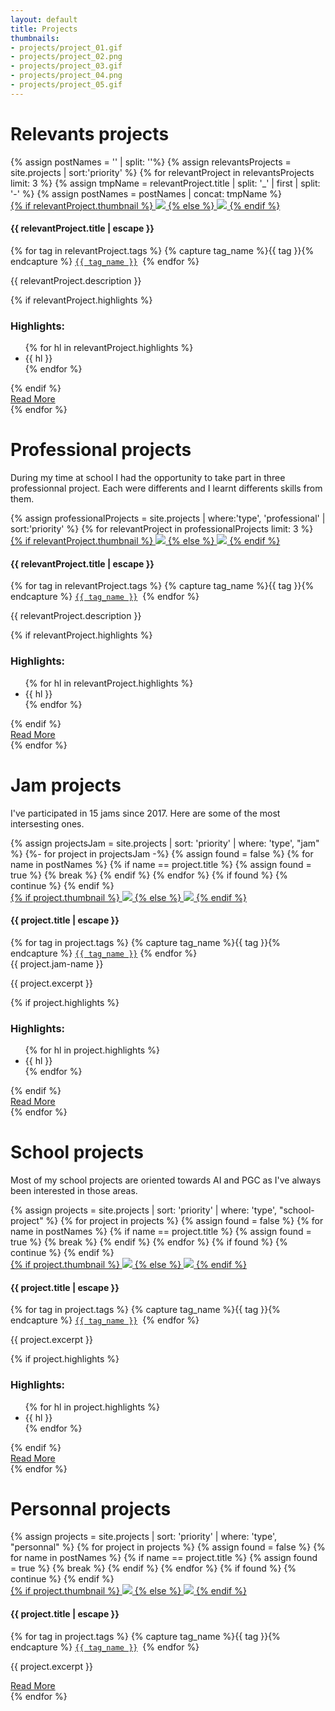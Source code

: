 ```yaml
---
layout: default
title: Projects
thumbnails:
- projects/project_01.gif
- projects/project_02.png
- projects/project_03.gif
- projects/project_04.png
- projects/project_05.gif
---
```

<div class="container">
	<h1>Relevants projects</h1>
	<div class="row">
		{% assign postNames = '' | split: ''%}
		{% assign relevantsProjects = site.projects | sort:'priority' %}
		{% for relevantProject in relevantsProjects limit: 3 %}
		{% assign tmpName = relevantProject.title | split: '_' | first | split: '-' %}
		{% assign postNames = postNames | concat: tmpName %}
		<div class="col-sm-12 col-md-4">
			<div class="post-card">
				<a href="{{ relevantProject.url | relative_url }}">
					{% if relevantProject.thumbnail %}
					<img src="/assets/images/{{ relevantProject.thumbnail }}">
					{% else %}
					<img src="/assets/images/missing-image-placeholder.jpg">
					{% endif %}
				</a>
				<div class="post-card-content">
					<h4>{{ relevantProject.title | escape }}</h4>
					<p class="post-meta">
						{% for tag in relevantProject.tags %}
						{% capture tag_name %}{{ tag }}{% endcapture %}
						<a href="/tag/{{ tag_name }}"><code><span style="white-space: nowrap">{{ tag_name }}</span></code></a>&nbsp;
						{% endfor %} <br/>
					</p>
					<p>
						{{ relevantProject.description }}
					</p>
					{% if relevantProject.highlights %}
					<h3>Highlights:</h3>
					<ul>
						{% for hl in relevantProject.highlights %}
						<li>{{ hl }}</li>
						{% endfor %}
					</ul>
					{% endif %}
					<div class="has-text-centered">
						<a class="read-more-button" href="{{ relevantProject.url | relative_url }}">Read More</a>
					</div>
				</div>
			</div>
		</div>
		{% endfor %}
	</div>
	<h1>Professional projects</h1>
	<p>During my time at school I had the opportunity to take part in three professionnal project. Each were differents and I learnt differents skills from them.</p>	
	<div class="row">
		{% assign professionalProjects = site.projects | where:'type', 'professional' | sort:'priority' %}
		{% for relevantProject in professionalProjects limit: 3 %}
		<div class="col-sm-12 col-md-4">
			<div class="post-card">
				<a href="{{ relevantProject.url | relative_url }}">
					{% if relevantProject.thumbnail %}
					<img src="/assets/images/{{ relevantProject.thumbnail }}">
					{% else %}
					<img src="/assets/images/missing-image-placeholder.jpg">
					{% endif %}
				</a>
				<div class="post-card-content">
					<h4>{{ relevantProject.title | escape }}</h4>
					<p class="post-meta">
						{% for tag in relevantProject.tags %}
						{% capture tag_name %}{{ tag }}{% endcapture %}
						<a href="/tag/{{ tag_name }}"><code><span style="white-space: nowrap">{{ tag_name }}</span></code></a>&nbsp;
						{% endfor %} <br/>
					</p>
					<p>
						{{ relevantProject.description }}
					</p>
					{% if relevantProject.highlights %}
					<h3>Highlights:</h3>
					<ul>
						{% for hl in relevantProject.highlights %}
						<li>{{ hl }}</li>
						{% endfor %}
					</ul>
					{% endif %}
					<div class="has-text-centered">
						<a class="read-more-button" href="{{ relevantProject.url | relative_url }}">Read More</a>
					</div>
				</div>
			</div>
		</div>
		{% endfor %}
	</div>
	<div class="row">
		<div class="col-sm-12 col-md-4">
			<h1>Jam projects</h1>
			<p>I've participated in 15 jams since 2017. Here are some of the most intersesting ones.</p>
			{% assign projectsJam = site.projects | sort: 'priority' | where: 'type', "jam" %}
			{%- for project in projectsJam -%}
			{% assign found = false %}
			{% for name in postNames %}
			{% if name == project.title %}
			{% assign found = true %}
			{% break %}
			{% endif %}
			{% endfor %}
			{% if found %}
			{% continue %}
			{% endif %}
			<div class="post-card">
				<a href="{{ project.url | relative_url }}">
					{% if project.thumbnail %}
					<img src="/assets/images/{{ project.thumbnail }}">
					{% else %}
					<img src="/assets/images/missing-image-placeholder.jpg">
					{% endif %}
				</a>
				<div class="post-card-content">
					<h4>{{ project.title | escape }}</h4>
					<p class="post-meta">
						{% for tag in project.tags %}
						{% capture tag_name %}{{ tag }}{% endcapture %}
						<a href="/tag/{{ tag_name }}"><code><span style="white-space: nowrap">{{ tag_name }}</span></code></a>
						{% endfor %} <br/>
					{{ project.jam-name }}</p>
					<p>{{ project.excerpt }}</p>
					{% if project.highlights %}
					<h3>Highlights:</h3>
					<ul>
						{% for hl in project.highlights %}
						<li>{{ hl }}</li>
						{% endfor %}
					</ul>
					{% endif %}
					<div class="has-text-centered">
						<a class="read-more-button" href="{{ project.url | relative_url }}">Read More</a>
					</div>
				</div>
			</div>
			{% endfor %}
		</div>
		<div class="col-sm-12 col-md-4">
			<h1>School projects</h1>
			<p>Most of my school projects are oriented towards AI and PGC as I've always been interested in those areas.</p>
			{% assign projects = site.projects | sort: 'priority' | where: 'type', "school-project" %}
			{% for project in projects %}
			{% assign found = false %}
			{% for name in postNames %}
			{% if name == project.title %}
			{% assign found = true %}
			{% break %}
			{% endif %}
			{% endfor %}
			{% if found %}
			{% continue %}
			{% endif %}
			<div class="post-card">
				<a href="{{ project.url | relative_url }}">
					{% if project.thumbnail %}
					<img src="/assets/images/{{ project.thumbnail }}">
					{% else %}
					<img src="/assets/images/missing-image-placeholder.jpg">
					{% endif %}
				</a>
				<div class="post-card-content">
					<h4>{{ project.title | escape }}</h4>
					<p class="post-meta">
						{% for tag in project.tags %}
						{% capture tag_name %}{{ tag }}{% endcapture %}
						<a href="/tag/{{ tag_name }}"><code><span style="white-space: nowrap">{{ tag_name }}</span></code></a>&nbsp;
						{% endfor %} <br/>
					</p>
					<p>{{ project.excerpt }}</p>
					{% if project.highlights %}
					<h3>Highlights:</h3>
					<ul>
						{% for hl in project.highlights %}
						<li>{{ hl }}</li>
						{% endfor %}
					</ul>
					{% endif %}
					<div class="has-text-centered">
						<a class="read-more-button" href="{{ project.url | relative_url }}">Read More</a>
					</div>
				</div>
			</div>
			{% endfor %}
		</div>
		<div class="col-sm-12 col-md-4">
			<h1>Personnal projects</h1>
			{% assign projects = site.projects | sort: 'priority' | where: 'type', "personnal" %}
			{% for project in projects %}
			{% assign found = false %}
			{% for name in postNames %}
			{% if name == project.title %}
			{% assign found = true %}
			{% break %}
			{% endif %}
			{% endfor %}
			{% if found %}
			{% continue %}
			{% endif %}
			<div class="post-card">
				<a href="{{ project.url | relative_url }}">
					{% if project.thumbnail %}
					<img src="/assets/images/{{ project.thumbnail }}">
					{% else %}
					<img src="/assets/images/missing-image-placeholder.jpg">
					{% endif %}
				</a>
				<div class="post-card-content">
					<h4>{{ project.title | escape }}</h4>
					<p class="post-meta">
						{% for tag in project.tags %}
						{% capture tag_name %}{{ tag }}{% endcapture %}
						<a href="/tag/{{ tag_name }}"><code><span style="white-space: nowrap">{{ tag_name }}</span></code></a>&nbsp;
						{% endfor %} <br/>
					</p>
					<p>{{ project.excerpt }}</p>
					<div class="has-text-centered">
						<a class="read-more-button" href="{{ project.url | relative_url }}">Read More</a>
					</div>
				</div>
			</div>
			{% endfor %}
		</div>
	</div>
</div>
